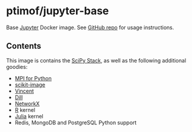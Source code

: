 # ptimof/jupyter-base

Base [Jupyter](http://jupyter.org) Docker image. See [GitHub repo](https://github.com/ptimof/docker-jupyter)
for usage instructions.

## Contents

This image is contains the [SciPy Stack](http://www.scipy.org/stackspec.html), as well as the following
additional goodies:

* [MPI for Python](http://mpi4py.scipy.org)
* [scikit-image](http://scikit-image.org)
* [Vincent](http://vincent.readthedocs.org/en/latest/)
* [Dill](https://pypi.python.org/pypi/dill)
* [NetworkX](http://networkx.github.io)
* [R](http://www.r-project.org) kernel
* [Julia](http://julialang.org) kernel
* Redis, MongoDB and PostgreSQL Python support
